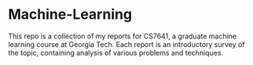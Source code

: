 # Machine-Learning

This repo is a collection of my reports for CS7641, a graduate machine learning course at Georgia Tech. Each report is an introductory survey of the topic, containing analysis of various problems and techniques. 